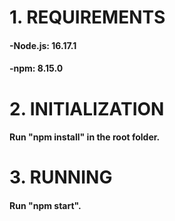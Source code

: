 # 1. REQUIREMENTS

#### -Node.js: 16.17.1
#### -npm: 8.15.0

# 2. INITIALIZATION

#### Run "npm install" in the root folder.

# 3. RUNNING

#### Run "npm start".
